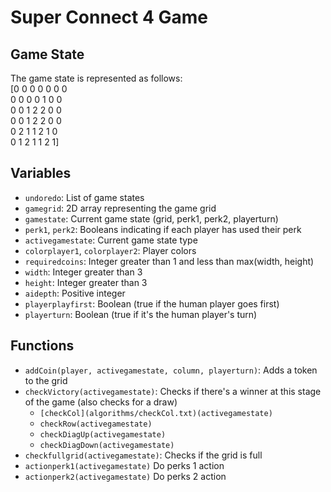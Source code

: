 # Super Connect 4 Game

## Game State
The game state is represented as follows:</br>
[0 0 0 0 0 0 0 </br>
 0 0 0 0 1 0 0</br>
 0 0 1 2 2 0 0</br>
 0 0 1 2 2 0 0</br>
 0 2 1 1 2 1 0</br>
 0 1 2 1 1 2 1]</br>

## Variables
- `undoredo`: List of game states
- `gamegrid`: 2D array representing the game grid
- `gamestate`: Current game state (grid, perk1, perk2, playerturn)
- `perk1`, `perk2`: Booleans indicating if each player has used their perk
- `activegamestate`: Current game state type
- `colorplayer1`, `colorplayer2`: Player colors
- `requiredcoins`: Integer greater than 1 and less than max(width, height)
- `width`: Integer greater than 3
- `height`: Integer greater than 3
- `aidepth`: Positive integer
- `playerplayfirst`: Boolean (true if the human player goes first)
- `playerturn`: Boolean (true if it's the human player's turn)

## Functions
- `addCoin(player, activegamestate, column, playerturn)`: Adds a token to the grid
- `checkVictory(activegamestate)`: Checks if there's a winner at this stage of the game (also checks for a draw)
  - `[checkCol](algorithms/checkCol.txt)(activegamestate)`
  - `checkRow(activegamestate)`
  - `checkDiagUp(activegamestate)`
  - `checkDiagDown(activegamestate)`
- `checkfullgrid(activegamestate)`: Checks if the grid is full
- `actionperk1(activegamestate)` Do perks 1 action
- `actionperk2(activegamestate)` Do perks 2 action

  


